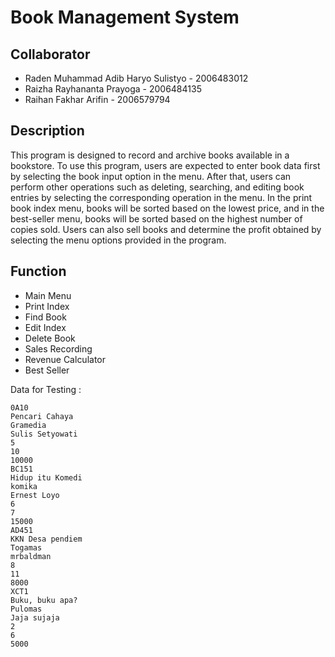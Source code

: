 # Book Management System

## Collaborator
- Raden Muhammad Adib Haryo Sulistyo - 2006483012
- Raizha Rayhananta Prayoga - 2006484135
- Raihan Fakhar Arifin - 2006579794

## Description
This program is designed to record and archive books available in a bookstore. To use this program, users are expected to enter book data first by selecting the book input option in the menu. After that, users can perform other operations such as deleting, searching, and editing book entries by selecting the corresponding operation in the menu. In the print book index menu, books will be sorted based on the lowest price, and in the best-seller menu, books will be sorted based on the highest number of copies sold. Users can also sell books and determine the profit obtained by selecting the menu options provided in the program.
	
## Function
- Main Menu
- Print Index
- Find Book
- Edit Index
- Delete Book
- Sales Recording
- Revenue Calculator
- Best Seller



Data for Testing :
```
0A10
Pencari Cahaya
Gramedia
Sulis Setyowati
5
10
10000
BC151
Hidup itu Komedi
komika
Ernest Loyo
6
7
15000
AD451
KKN Desa pendiem
Togamas
mrbaldman
8
11
8000
XCT1
Buku, buku apa?
Pulomas
Jaja sujaja
2
6
5000
```
